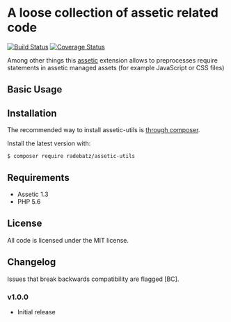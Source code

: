 A loose collection of assetic related code
==========================================
[![Build Status](https://travis-ci.org/DerManoMann/assetic-utils.png)](https://travis-ci.org/DerManoMann/assetic-utils)
[![Coverage Status](https://coveralls.io/repos/github/DerManoMann/assetic-utils/badge.svg?branch=master)](https://coveralls.io/github/DerManoMann/assetic-utils?branch=master)

Among other things this [assetic](https://github.com/kriswallsmith/assetic) extension allows to preprocesses require statements in assetic managed assets (for example JavaScript or CSS files)

## Basic Usage

## Installation
The recommended way to install assetic-utils is [through
composer](http://getcomposer.org).

Install the latest version with:
```
$ composer require radebatz/assetic-utils
```

## Requirements
- Assetic 1.3
- PHP 5.6


## License
All code is licensed under the MIT license.


## Changelog
Issues that break backwards compatibility are flagged [BC].

### v1.0.0
* Initial release
